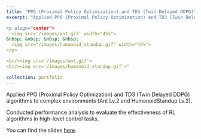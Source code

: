 ```yaml
---
title: "PPO (Proximal Policy Optimization) and TD3 (Twin Delayed DDPG)"
excerpt: "Applied PPO (Proximal Policy Optimization) and TD3 (Twin Delayed DDPG) algorithms to complex environments (Ant Lv.2 and HumanoidStandup Lv.3).

<p align="center">
  <img src='/images/ant.gif' width="45%">
&nbsp; &nbsp; &nbsp; &nbsp;
  <img src="/images/humanoid_standup.gif" width="45%">
</p>

<br/><img src='/images/ant.gif'>
<br/><img src='/images/humanoid_standup.gif'>"

collection: portfolio
---
```


Applied PPO (Proximal Policy Optimization) and TD3 (Twin Delayed DDPG) algorithms to complex environments (Ant Lv.2 and HumanoidStandup Lv.3).

Conducted performance analysis to evaluate the effectiveness of RL algorithms in high-level control tasks.

You can find the slides [here](https://robin-dieudonne.github.io/files/NLP_for_SignLanguageTranslation.pdf).
